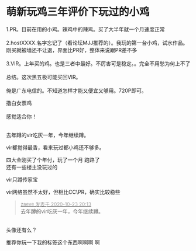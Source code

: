 # 萌新玩鸡三年评价下玩过的小鸡


1.PR。目前在用的小鸡。辣鸡中的辣鸡。买了大半年就一个月速度正常<br />
<br />
2.hostXXXX.名字忘记了（看论坛MJJ推荐的）。我玩的第一台小鸡，试水作品。刚买就被墙还不让退，界面比PR好，整体来说跟PR差不多<br />
<br />
3.VIR。上年买的鸡。也是三者中最好。不厉害可是稳定。。完全不用愁为何上不了<br />
<br />
总结。这次黑五极可能买回VIR。<br />
<br />
俺是广东电信的。不知道怎样才能又便宜又够用。720P即可。

撸白女票鸡<br />
<br />
感觉适合你！<br />
<br />
<img src="static/image/smiley/default/lol.gif" smilieid="12" border="0" alt="" /><img src="static/image/smiley/default/lol.gif" smilieid="12" border="0" alt="" /><img src="static/image/smiley/default/lol.gif" smilieid="12" border="0" alt="" />

去年蹲的vir吃灰一年，今年继续蹲。<img id="aimg_Gf5wq" onclick="zoom(this, this.src, 0, 0, 0)" class="zoom" src="https://cdn.jsdelivr.net/gh/hishis/forum-master/public/images/patch.gif" onmouseover="img_onmouseoverfunc(this)" onload="thumbImg(this)" border="0" alt="" />

vir都觉得最香，看来玩过都小鸡还不够多。<img src="static/image/smiley/default/lol.gif" smilieid="12" border="0" alt="" />

四大金刚买了个年付，玩了一个月 跑路了 <br />
还有一些楼主没玩过的

vir只蹲传家宝

vir网络虽然不太好，但相比CC\PR，确实比较稳些

<div class="quote"><blockquote><font size="2"><a href="https://www.hostloc.com/forum.php?mod=redirect&amp;goto=findpost&amp;pid=9342990&amp;ptid=757751" target="_blank"><font color="#999999">zaeve 发表于 2020-10-23 20:13</font></a></font><br />
去年蹲的vir吃灰一年，今年继续蹲。</blockquote></div><br />
头像还有么？

推荐你玩一下我的标签这个东西啊啊啊 啊
